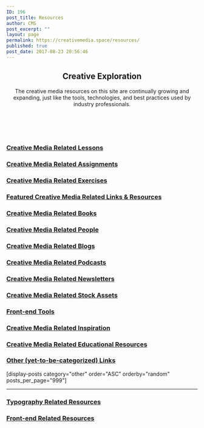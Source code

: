 ```yaml
---
ID: 196
post_title: Resources
author: CMS
post_excerpt: ""
layout: page
permalink: https://creativemedia.space/resources/
published: true
post_date: 2017-08-23 20:56:46
---
```

<!-- wp:heading {"align":"center","className":"cms-page-title"} -->
<h2 style="text-align:center" class="cms-page-title">Creative Exploration</h2>
<!-- /wp:heading -->

<!-- wp:paragraph {"align":"center","className":"narrow-centered"} -->
<p style="text-align:center" class="narrow-centered">The creative media resources on this site are continually growing and expanding, just like the tools, technologies, and best practices used by industry professionals.</p>
<!-- /wp:paragraph -->

<!-- wp:spacer {"height":60} -->
<div style="height:60px" aria-hidden="true" class="wp-block-spacer"></div>
<!-- /wp:spacer -->

<!-- wp:uagb/advanced-heading {"block_id":"880f7aa0-e6f8-4734-8594-2a386b967e76","headingTag":"h3","level":3} -->
<div class="wp-block-uagb-advanced-heading" id="uagb-adv-heading-880f7aa0-e6f8-4734-8594-2a386b967e76"><h3 class="uagb-heading-text"><a href="/lessons/">Creative Media Related Lessons</a></h3><div class="uagb-separator-wrap"><div class="uagb-separator"></div></div><p class="uagb-desc-text"></p></div>
<!-- /wp:uagb/advanced-heading -->

<!-- wp:uagb/post-grid {"block_id":"a1b7b716-6eb7-4e73-893d-d3b43d47afa3","categories":"24","postsToShow":100,"displayPostDate":false,"displayPostExcerpt":false,"displayPostAuthor":false,"displayPostComment":false,"displayPostLink":false,"mcolumns":2,"orderBy":"rand","bgColor":"#ffffff","titleTag":"h4","contentPadding":10} /-->

<!-- wp:uagb/advanced-heading {"block_id":"6f78f30d-fd2f-409f-a089-edbd9d8d16fe","headingTag":"h3","level":3} -->
<div class="wp-block-uagb-advanced-heading" id="uagb-adv-heading-6f78f30d-fd2f-409f-a089-edbd9d8d16fe"><h3 class="uagb-heading-text"><a href="/category/assignments/">Creative Media Related Assignments</a></h3><div class="uagb-separator-wrap"><div class="uagb-separator"></div></div><p class="uagb-desc-text"></p></div>
<!-- /wp:uagb/advanced-heading -->

<!-- wp:uagb/post-grid {"block_id":"db36a850-d1e1-4e88-b6ae-e935226d6d3a","categories":"14","postsToShow":100,"displayPostDate":false,"displayPostExcerpt":false,"displayPostAuthor":false,"displayPostComment":false,"displayPostLink":false,"columns":4,"tcolumns":3,"mcolumns":2,"orderBy":"rand","bgColor":"#ffffff","titleTag":"h4","contentPadding":10} /-->

<!-- wp:uagb/advanced-heading {"block_id":"7680d5b3-e600-4f1e-ac34-43da30b8852e","headingTag":"h3","level":3} -->
<div class="wp-block-uagb-advanced-heading" id="uagb-adv-heading-7680d5b3-e600-4f1e-ac34-43da30b8852e"><h3 class="uagb-heading-text"><a href="/category/exercise/">Creative Media Related Exercises</a></h3><div class="uagb-separator-wrap"><div class="uagb-separator"></div></div><p class="uagb-desc-text"></p></div>
<!-- /wp:uagb/advanced-heading -->

<!-- wp:uagb/post-grid {"block_id":"f2946b1c-9dce-4142-9dd0-3b1ae4a555da","categories":"19","postsToShow":100,"displayPostDate":false,"displayPostExcerpt":false,"displayPostAuthor":false,"displayPostComment":false,"displayPostLink":false,"columns":4,"tcolumns":3,"mcolumns":2,"orderBy":"rand","bgColor":"#ffffff","titleTag":"h4","contentPadding":10} /-->

<!-- wp:uagb/advanced-heading {"block_id":"030c68d1-864f-497d-9068-503658d9e2be","headingTag":"h3","level":3} -->
<div class="wp-block-uagb-advanced-heading" id="uagb-adv-heading-030c68d1-864f-497d-9068-503658d9e2be"><h3 class="uagb-heading-text"><a href="/category/featured/">Featured Creative Media Related Links &amp; Resources</a> </h3><div class="uagb-separator-wrap"><div class="uagb-separator"></div></div><p class="uagb-desc-text"></p></div>
<!-- /wp:uagb/advanced-heading -->

<!-- wp:uagb/post-grid {"block_id":"d79c9f31-c51d-41ef-8bae-6b41f0485f5a","categories":"20","postsToShow":100,"displayPostDate":false,"displayPostExcerpt":false,"displayPostAuthor":false,"displayPostComment":false,"displayPostLink":false,"columns":4,"tcolumns":3,"mcolumns":2,"orderBy":"rand","bgColor":"#ffffff","titleTag":"h4","contentPadding":10} /-->

<!-- wp:uagb/advanced-heading {"block_id":"12314d3c-7603-46d6-8b29-92bf1a8ad069","headingTag":"h3","level":3} -->
<div class="wp-block-uagb-advanced-heading" id="uagb-adv-heading-12314d3c-7603-46d6-8b29-92bf1a8ad069"><h3 class="uagb-heading-text"><a href="/category/books/">Creative Media Related Books</a></h3><div class="uagb-separator-wrap"><div class="uagb-separator"></div></div><p class="uagb-desc-text"></p></div>
<!-- /wp:uagb/advanced-heading -->

<!-- wp:uagb/post-grid {"block_id":"4cec2c9d-0628-4894-9662-50066d23b0a1","categories":"16","postsToShow":100,"displayPostDate":false,"displayPostExcerpt":false,"displayPostAuthor":false,"displayPostComment":false,"displayPostLink":false,"columns":4,"tcolumns":3,"mcolumns":2,"orderBy":"rand","bgColor":"#ffffff","titleTag":"h4","contentPadding":10} /-->

<!-- wp:uagb/advanced-heading {"block_id":"07c6f178-5224-4766-b7fa-5a7641b5f2f7","headingTag":"h3","level":3} -->
<div class="wp-block-uagb-advanced-heading" id="uagb-adv-heading-07c6f178-5224-4766-b7fa-5a7641b5f2f7"><h3 class="uagb-heading-text"><a href="/category/people/">Creative Media Related People</a></h3><div class="uagb-separator-wrap"><div class="uagb-separator"></div></div><p class="uagb-desc-text"></p></div>
<!-- /wp:uagb/advanced-heading -->

<!-- wp:uagb/post-grid {"block_id":"f00a5163-8aa4-4a62-8420-f63c51d453d0","categories":"28","postsToShow":100,"displayPostDate":false,"displayPostExcerpt":false,"displayPostAuthor":false,"displayPostComment":false,"imgSize":"thumbnail","displayPostLink":false,"columns":4,"tcolumns":3,"mcolumns":2,"orderBy":"rand","bgColor":"#ffffff","titleTag":"h4","contentPadding":10} /-->

<!-- wp:uagb/advanced-heading {"block_id":"e84433ab-a387-4bc1-8957-b53dc3a9462f","headingTag":"h3","level":3} -->
<div class="wp-block-uagb-advanced-heading" id="uagb-adv-heading-e84433ab-a387-4bc1-8957-b53dc3a9462f"><h3 class="uagb-heading-text"><a href="/category/blogs/">Creative Media Related Blogs</a></h3><div class="uagb-separator-wrap"><div class="uagb-separator"></div></div><p class="uagb-desc-text"></p></div>
<!-- /wp:uagb/advanced-heading -->

<!-- wp:uagb/post-grid {"block_id":"0b90731b-2dbe-4dc8-8e41-7bc0530a0f1a","categories":"15","postsToShow":100,"displayPostDate":false,"displayPostExcerpt":false,"displayPostAuthor":false,"displayPostComment":false,"displayPostLink":false,"columns":4,"tcolumns":3,"mcolumns":2,"orderBy":"rand","bgColor":"#ffffff","titleTag":"h4","contentPadding":10} /-->

<!-- wp:uagb/advanced-heading {"block_id":"ac9e3964-1d6a-476e-90c3-5d3894c21c9b","headingTag":"h3","level":3} -->
<div class="wp-block-uagb-advanced-heading" id="uagb-adv-heading-ac9e3964-1d6a-476e-90c3-5d3894c21c9b"><h3 class="uagb-heading-text"><a href="/category/podcasts/">Creative Media Related Podcasts</a></h3><div class="uagb-separator-wrap"><div class="uagb-separator"></div></div><p class="uagb-desc-text"></p></div>
<!-- /wp:uagb/advanced-heading -->

<!-- wp:uagb/post-grid {"block_id":"9c4d6da7-10ca-45f0-8db5-a635e86a881f","categories":"29","postsToShow":100,"displayPostDate":false,"displayPostExcerpt":false,"displayPostAuthor":false,"displayPostComment":false,"imgSize":"medium","displayPostLink":false,"columns":4,"tcolumns":3,"mcolumns":2,"orderBy":"rand","bgColor":"#ffffff","titleTag":"h4","contentPadding":10} /-->

<!-- wp:uagb/advanced-heading {"block_id":"686f6e3b-1213-4353-bc2d-e0f0fdc0d87f","headingTag":"h3","level":3} -->
<div class="wp-block-uagb-advanced-heading" id="uagb-adv-heading-686f6e3b-1213-4353-bc2d-e0f0fdc0d87f"><h3 class="uagb-heading-text"><a href="/category/newsletters/">Creative Media Related Newsletters</a></h3><div class="uagb-separator-wrap"><div class="uagb-separator"></div></div><p class="uagb-desc-text"></p></div>
<!-- /wp:uagb/advanced-heading -->

<!-- wp:uagb/post-grid {"block_id":"515fe8c4-f197-492f-8542-4236c9d76a81","categories":"25","postsToShow":100,"displayPostDate":false,"displayPostExcerpt":false,"displayPostAuthor":false,"displayPostComment":false,"imgSize":"medium","displayPostLink":false,"columns":4,"tcolumns":3,"mcolumns":2,"orderBy":"rand","bgColor":"#ffffff","titleTag":"h4","contentPadding":10} /-->

<!-- wp:uagb/advanced-heading {"block_id":"efe96407-6797-4410-8223-511049e50445","headingTag":"h3","level":3} -->
<div class="wp-block-uagb-advanced-heading" id="uagb-adv-heading-efe96407-6797-4410-8223-511049e50445"><h3 class="uagb-heading-text"><a href="/category/stock-photography/">Creative Media Related Stock Assets</a></h3><div class="uagb-separator-wrap"><div class="uagb-separator"></div></div><p class="uagb-desc-text"></p></div>
<!-- /wp:uagb/advanced-heading -->

<!-- wp:uagb/post-grid {"block_id":"c8d87076-d070-47f1-a482-6c6000c63930","categories":"30","postsToShow":100,"displayPostDate":false,"displayPostExcerpt":false,"displayPostAuthor":false,"displayPostComment":false,"imgSize":"medium","displayPostLink":false,"columns":4,"tcolumns":3,"mcolumns":2,"orderBy":"rand","bgColor":"#ffffff","titleTag":"h4","contentPadding":10} /-->

<!-- wp:uagb/advanced-heading {"block_id":"89aa15b2-560d-4e24-be07-441cb971cd0f","headingTag":"h3","level":3} -->
<div class="wp-block-uagb-advanced-heading" id="uagb-adv-heading-89aa15b2-560d-4e24-be07-441cb971cd0f"><h3 class="uagb-heading-text"><a href="/category/front-end-tools/">Front-end Tools</a></h3><div class="uagb-separator-wrap"><div class="uagb-separator"></div></div><p class="uagb-desc-text"></p></div>
<!-- /wp:uagb/advanced-heading -->

<!-- wp:uagb/post-grid {"block_id":"21c44b14-19b6-41e8-8959-9daa95657daa","categories":"21","postsToShow":100,"displayPostDate":false,"displayPostExcerpt":false,"displayPostAuthor":false,"displayPostComment":false,"imgSize":"medium","displayPostLink":false,"columns":4,"tcolumns":3,"mcolumns":2,"orderBy":"rand","bgColor":"#ffffff","titleTag":"h4","contentPadding":10} /-->

<!-- wp:uagb/advanced-heading {"block_id":"aad7d0a0-ee29-4202-8c12-7c72efb31d55","headingTag":"h3","level":3} -->
<div class="wp-block-uagb-advanced-heading" id="uagb-adv-heading-aad7d0a0-ee29-4202-8c12-7c72efb31d55"><h3 class="uagb-heading-text"><a href="/category/inspiration/">Creative Media Related Inspiration</a></h3><div class="uagb-separator-wrap"><div class="uagb-separator"></div></div><p class="uagb-desc-text"></p></div>
<!-- /wp:uagb/advanced-heading -->

<!-- wp:uagb/post-grid {"block_id":"e4b7884f-06df-419e-81ed-a5646961a265","categories":"23","postsToShow":100,"displayPostDate":false,"displayPostExcerpt":false,"displayPostAuthor":false,"displayPostComment":false,"imgSize":"medium","displayPostLink":false,"columns":4,"tcolumns":3,"mcolumns":2,"orderBy":"rand","bgColor":"#ffffff","titleTag":"h4","contentPadding":10} /-->

<!-- wp:uagb/advanced-heading {"block_id":"a39b48ea-6065-4627-b9ad-f460c2aa96b7","headingTag":"h3","level":3} -->
<div class="wp-block-uagb-advanced-heading" id="uagb-adv-heading-a39b48ea-6065-4627-b9ad-f460c2aa96b7"><h3 class="uagb-heading-text"><a href="/category/educational/">Creative Media Related Educational Resources</a></h3><div class="uagb-separator-wrap"><div class="uagb-separator"></div></div><p class="uagb-desc-text"></p></div>
<!-- /wp:uagb/advanced-heading -->

<!-- wp:uagb/post-grid {"block_id":"a2ca5633-b88f-4e52-b71b-948f8bdf8870","categories":"17","postsToShow":100,"displayPostDate":false,"displayPostExcerpt":false,"displayPostAuthor":false,"displayPostComment":false,"imgSize":"medium","displayPostLink":false,"columns":4,"tcolumns":3,"mcolumns":2,"orderBy":"rand","bgColor":"#ffffff","titleTag":"h4","contentPadding":10} /-->

<!-- wp:uagb/advanced-heading {"block_id":"9b37cf13-0e94-4197-a187-80058ab42c93","headingTag":"h3","level":3} -->
<div class="wp-block-uagb-advanced-heading" id="uagb-adv-heading-9b37cf13-0e94-4197-a187-80058ab42c93"><h3 class="uagb-heading-text"><a href="/category/other/">Other (yet-to-be-categorized) Links</a></h3><div class="uagb-separator-wrap"><div class="uagb-separator"></div></div><p class="uagb-desc-text"></p></div>
<!-- /wp:uagb/advanced-heading -->

<!-- wp:shortcode -->
[display-posts category="other"  order="ASC" orderby="random" posts_per_page="999"]
<!-- /wp:shortcode -->

<!-- wp:separator -->
<hr class="wp-block-separator"/>
<!-- /wp:separator -->

<!-- wp:uagb/advanced-heading {"block_id":"f945cbfc-2ddf-42ee-87eb-49f082bafc31","headingTag":"h3","level":3} -->
<div class="wp-block-uagb-advanced-heading" id="uagb-adv-heading-f945cbfc-2ddf-42ee-87eb-49f082bafc31"><h3 class="uagb-heading-text"><a href="/tag/typography/">Typography Related Resources</a></h3><div class="uagb-separator-wrap"><div class="uagb-separator"></div></div><p class="uagb-desc-text"></p></div>
<!-- /wp:uagb/advanced-heading -->

<!-- wp:uagb/post-grid {"block_id":"e538cd89-a191-4da0-9cff-1d99a5f5bc81","categories":"41","taxonomyType":"post_tag","postsToShow":100,"displayPostDate":false,"displayPostExcerpt":false,"displayPostAuthor":false,"displayPostComment":false,"imgSize":"medium","displayPostLink":false,"columns":4,"tcolumns":3,"mcolumns":2,"orderBy":"rand","bgColor":"#ffffff","titleTag":"h4","contentPadding":10} /-->

<!-- wp:uagb/advanced-heading {"block_id":"c1274664-ef1b-4e60-b831-cdb5429d68b1","headingTag":"h3","level":3} -->
<div class="wp-block-uagb-advanced-heading" id="uagb-adv-heading-c1274664-ef1b-4e60-b831-cdb5429d68b1"><h3 class="uagb-heading-text"><a href="/tag/frontendwebdev/">Front-end Related Resources</a></h3><div class="uagb-separator-wrap"><div class="uagb-separator"></div></div><p class="uagb-desc-text"></p></div>
<!-- /wp:uagb/advanced-heading -->

<!-- wp:uagb/post-grid {"block_id":"1a37006e-caf6-4f92-a88b-ed955032a88a","categories":"33","taxonomyType":"post_tag","postsToShow":100,"displayPostDate":false,"displayPostExcerpt":false,"displayPostAuthor":false,"displayPostComment":false,"imgSize":"medium","displayPostLink":false,"columns":4,"tcolumns":3,"mcolumns":2,"orderBy":"rand","bgColor":"#ffffff","titleTag":"h4","contentPadding":10} /-->